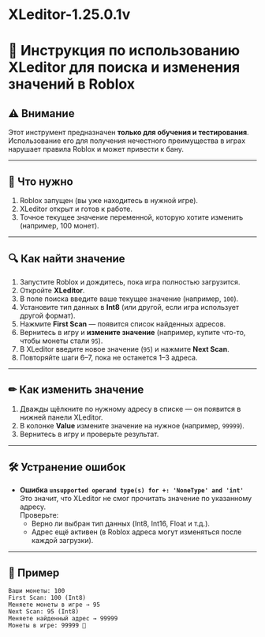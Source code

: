 # XLeditor-1.25.0.1v
# 📜 Инструкция по использованию XLeditor для поиска и изменения значений в Roblox

## ⚠️ Внимание
Этот инструмент предназначен **только для обучения и тестирования**.  
Использование его для получения нечестного преимущества в играх нарушает правила Roblox и может привести к бану.

---

## 📌 Что нужно
1. Roblox запущен (вы уже находитесь в нужной игре).
2. XLeditor открыт и готов к работе.
3. Точное текущее значение переменной, которую хотите изменить (например, 100 монет).

---

## 🔍 Как найти значение

1. Запустите Roblox и дождитесь, пока игра полностью загрузится.
2. Откройте **XLeditor**.
3. В поле поиска введите ваше текущее значение (например, `100`).
4. Установите тип данных в **Int8** (или другой, если игра использует другой формат).
5. Нажмите **First Scan** — появится список найденных адресов.
6. Вернитесь в игру и **измените значение** (например, купите что-то, чтобы монеты стали `95`).
7. В XLeditor введите новое значение (`95`) и нажмите **Next Scan**.
8. Повторяйте шаги 6–7, пока не останется 1–3 адреса.

---

## ✏ Как изменить значение

1. Дважды щёлкните по нужному адресу в списке — он появится в нижней панели XLeditor.
2. В колонке **Value** измените значение на нужное (например, `99999`).
3. Вернитесь в игру и проверьте результат.

---

## 🛠 Устранение ошибок

- **Ошибка `unsupported operand type(s) for +: 'NoneType' and 'int'`**  
  Это значит, что XLeditor не смог прочитать значение по указанному адресу.  
  Проверьте:
  - Верно ли выбран тип данных (Int8, Int16, Float и т.д.).
  - Адрес ещё активен (в Roblox адреса могут изменяться после каждой загрузки).

---

## 📄 Пример
```text
Ваши монеты: 100
First Scan: 100 (Int8)
Меняете монеты в игре → 95
Next Scan: 95 (Int8)
Меняете найденный адрес → 99999
Монеты в игре: 99999 🎉
